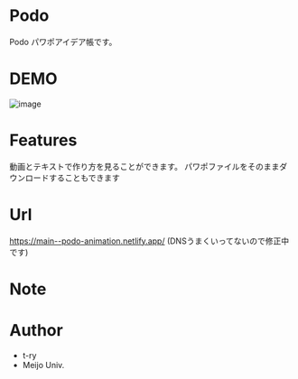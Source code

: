 # Podo

Podo
パワポアイデア帳です。

# DEMO

![image](https://user-images.githubusercontent.com/91551045/235485101-40bab599-bf2a-488a-8cc1-fb284e046b20.png)

# Features

動画とテキストで作り方を見ることができます。
パワポファイルをそのままダウンロードすることもできます

# Url

https://main--podo-animation.netlify.app/
(DNSうまくいってないので修正中です)

# Note

# Author

* t-ry
* Meijo Univ.

